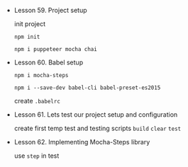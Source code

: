 - Lesson 59. Project setup

  init project

  `npm init`
  
  `npm i puppeteer mocha chai`

- Lesson 60. Babel setup

  `npm i mocha-steps`

  `npm i --save-dev babel-cli babel-preset-es2015`

  create `.babelrc`

- Lesson 61. Lets test our project setup and configuration

  create first temp test and testing scripts `build` `clear` `test`

- Lesson 62. Implementing Mocha-Steps library

  use `step` in test


<!-- 

- Lesson 63. Framework Core: Create Builder Class part 1
- Lesson 64. Framework Core: Create Builder Class part 2
- Lesson 65. Framework Core: Create Builder Class part 3
- Lesson 66. Extending Puppeteer Page with Custom Functions
- Lesson 67. Extending Puppeteer Page with Custom Functions part 2
- Lesson 68. Finish Builder Class
- Lesson 69. Builder Class source code
- Lesson 70. End-to-End Testing using Builder Class
- Lesson 71. More about End-To-End tests
- Lesson 72. Lets make some classes with Page Objects Model
- Lesson 73. Source Code 

-->

